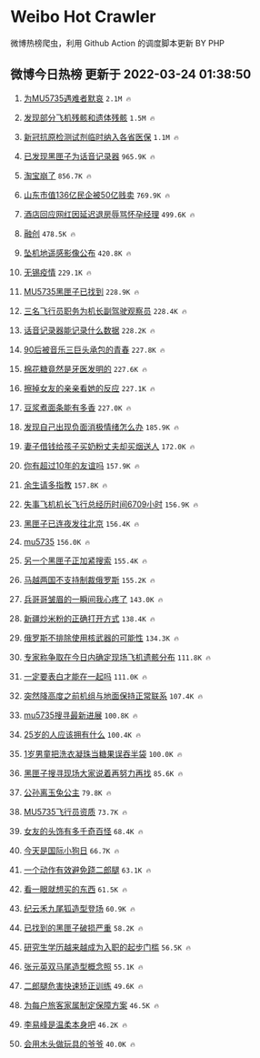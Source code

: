 # Weibo Hot Crawler 



微博热榜爬虫，利用 Github Action 的调度脚本更新 BY PHP 


## 微博今日热榜 更新于 2022-03-24 01:38:50 
1. [为MU5735遇难者默哀](https://s.weibo.com/weibo?q=%23%E4%B8%BAMU5735%E9%81%87%E9%9A%BE%E8%80%85%E9%BB%98%E5%93%80%23&Refer=top) `2.1M 🔥` 

1. [发现部分飞机残骸和遗体残骸](https://s.weibo.com/weibo?q=%23%E5%8F%91%E7%8E%B0%E9%83%A8%E5%88%86%E9%A3%9E%E6%9C%BA%E6%AE%8B%E9%AA%B8%E5%92%8C%E9%81%97%E4%BD%93%E6%AE%8B%E9%AA%B8%23&Refer=top) `1.5M 🔥` 

1. [新冠抗原检测试剂临时纳入各省医保](https://s.weibo.com/weibo?q=%23%E6%96%B0%E5%86%A0%E6%8A%97%E5%8E%9F%E6%A3%80%E6%B5%8B%E8%AF%95%E5%89%82%E4%B8%B4%E6%97%B6%E7%BA%B3%E5%85%A5%E5%90%84%E7%9C%81%E5%8C%BB%E4%BF%9D%23&Refer=top) `1.1M 🔥` 

1. [已发现黑匣子为话音记录器](https://s.weibo.com/weibo?q=%23%E5%B7%B2%E5%8F%91%E7%8E%B0%E9%BB%91%E5%8C%A3%E5%AD%90%E4%B8%BA%E8%AF%9D%E9%9F%B3%E8%AE%B0%E5%BD%95%E5%99%A8%23&Refer=top) `965.9K 🔥` 

1. [淘宝崩了](https://s.weibo.com/weibo?q=%23%E6%B7%98%E5%AE%9D%E5%B4%A9%E4%BA%86%23&Refer=top) `856.7K 🔥` 

1. [山东市值136亿民企被50亿贱卖](https://s.weibo.com/weibo?q=%23%E5%B1%B1%E4%B8%9C%E5%B8%82%E5%80%BC136%E4%BA%BF%E6%B0%91%E4%BC%81%E8%A2%AB50%E4%BA%BF%E8%B4%B1%E5%8D%96%23&Refer=top) `769.9K 🔥` 

1. [酒店回应网红因延迟退房辱骂怀孕经理](https://s.weibo.com/weibo?q=%23%E9%85%92%E5%BA%97%E5%9B%9E%E5%BA%94%E7%BD%91%E7%BA%A2%E5%9B%A0%E5%BB%B6%E8%BF%9F%E9%80%80%E6%88%BF%E8%BE%B1%E9%AA%82%E6%80%80%E5%AD%95%E7%BB%8F%E7%90%86%23&Refer=top) `499.6K 🔥` 

1. [融创](https://s.weibo.com/weibo?q=%E8%9E%8D%E5%88%9B&Refer=top) `478.5K 🔥` 

1. [坠机地遥感影像公布](https://s.weibo.com/weibo?q=%23%E5%9D%A0%E6%9C%BA%E5%9C%B0%E9%81%A5%E6%84%9F%E5%BD%B1%E5%83%8F%E5%85%AC%E5%B8%83%23&Refer=top) `420.8K 🔥` 

1. [无锡疫情](https://s.weibo.com/weibo?q=%23%E6%97%A0%E9%94%A1%E7%96%AB%E6%83%85%23&Refer=top) `229.1K 🔥` 

1. [MU5735黑匣子已找到](https://s.weibo.com/weibo?q=%23MU5735%E9%BB%91%E5%8C%A3%E5%AD%90%E5%B7%B2%E6%89%BE%E5%88%B0%23&Refer=top) `228.9K 🔥` 

1. [三名飞行员职务为机长副驾驶观察员](https://s.weibo.com/weibo?q=%23%E4%B8%89%E5%90%8D%E9%A3%9E%E8%A1%8C%E5%91%98%E8%81%8C%E5%8A%A1%E4%B8%BA%E6%9C%BA%E9%95%BF%E5%89%AF%E9%A9%BE%E9%A9%B6%E8%A7%82%E5%AF%9F%E5%91%98%23&Refer=top) `228.4K 🔥` 

1. [话音记录器能记录什么数据](https://s.weibo.com/weibo?q=%23%E8%AF%9D%E9%9F%B3%E8%AE%B0%E5%BD%95%E5%99%A8%E8%83%BD%E8%AE%B0%E5%BD%95%E4%BB%80%E4%B9%88%E6%95%B0%E6%8D%AE%23&Refer=top) `228.2K 🔥` 

1. [90后被音乐三巨头承包的青春](https://s.weibo.com/weibo?q=%2390%E5%90%8E%E8%A2%AB%E9%9F%B3%E4%B9%90%E4%B8%89%E5%B7%A8%E5%A4%B4%E6%89%BF%E5%8C%85%E7%9A%84%E9%9D%92%E6%98%A5%23&Refer=top) `227.8K 🔥` 

1. [棉花糖竟然是牙医发明的](https://s.weibo.com/weibo?q=%23%E6%A3%89%E8%8A%B1%E7%B3%96%E7%AB%9F%E7%84%B6%E6%98%AF%E7%89%99%E5%8C%BB%E5%8F%91%E6%98%8E%E7%9A%84%23&Refer=top) `227.6K 🔥` 

1. [擦掉女友的亲亲看她的反应](https://s.weibo.com/weibo?q=%23%E6%93%A6%E6%8E%89%E5%A5%B3%E5%8F%8B%E7%9A%84%E4%BA%B2%E4%BA%B2%E7%9C%8B%E5%A5%B9%E7%9A%84%E5%8F%8D%E5%BA%94%23&Refer=top) `227.1K 🔥` 

1. [豆浆煮面条能有多香](https://s.weibo.com/weibo?q=%23%E8%B1%86%E6%B5%86%E7%85%AE%E9%9D%A2%E6%9D%A1%E8%83%BD%E6%9C%89%E5%A4%9A%E9%A6%99%23&Refer=top) `227.0K 🔥` 

1. [发现自己出现负面消极情绪怎么办](https://s.weibo.com/weibo?q=%23%E5%8F%91%E7%8E%B0%E8%87%AA%E5%B7%B1%E5%87%BA%E7%8E%B0%E8%B4%9F%E9%9D%A2%E6%B6%88%E6%9E%81%E6%83%85%E7%BB%AA%E6%80%8E%E4%B9%88%E5%8A%9E%23&Refer=top) `185.9K 🔥` 

1. [妻子借钱给孩子买奶粉丈夫却买烟送人](https://s.weibo.com/weibo?q=%23%E5%A6%BB%E5%AD%90%E5%80%9F%E9%92%B1%E7%BB%99%E5%AD%A9%E5%AD%90%E4%B9%B0%E5%A5%B6%E7%B2%89%E4%B8%88%E5%A4%AB%E5%8D%B4%E4%B9%B0%E7%83%9F%E9%80%81%E4%BA%BA%23&Refer=top) `172.0K 🔥` 

1. [你有超过10年的友谊吗](https://s.weibo.com/weibo?q=%23%E4%BD%A0%E6%9C%89%E8%B6%85%E8%BF%8710%E5%B9%B4%E7%9A%84%E5%8F%8B%E8%B0%8A%E5%90%97%23&Refer=top) `157.9K 🔥` 

1. [余生请多指教](https://s.weibo.com/weibo?q=%E4%BD%99%E7%94%9F%E8%AF%B7%E5%A4%9A%E6%8C%87%E6%95%99&Refer=top) `157.8K 🔥` 

1. [失事飞机机长飞行总经历时间6709小时](https://s.weibo.com/weibo?q=%23%E5%A4%B1%E4%BA%8B%E9%A3%9E%E6%9C%BA%E6%9C%BA%E9%95%BF%E9%A3%9E%E8%A1%8C%E6%80%BB%E7%BB%8F%E5%8E%86%E6%97%B6%E9%97%B46709%E5%B0%8F%E6%97%B6%23&Refer=top) `156.9K 🔥` 

1. [黑匣子已连夜发往北京](https://s.weibo.com/weibo?q=%23%E9%BB%91%E5%8C%A3%E5%AD%90%E5%B7%B2%E8%BF%9E%E5%A4%9C%E5%8F%91%E5%BE%80%E5%8C%97%E4%BA%AC%23&Refer=top) `156.4K 🔥` 

1. [mu5735](https://s.weibo.com/weibo?q=%23mu5735%23&Refer=top) `156.0K 🔥` 

1. [另一个黑匣子正加紧搜索](https://s.weibo.com/weibo?q=%23%E5%8F%A6%E4%B8%80%E4%B8%AA%E9%BB%91%E5%8C%A3%E5%AD%90%E6%AD%A3%E5%8A%A0%E7%B4%A7%E6%90%9C%E7%B4%A2%23&Refer=top) `155.4K 🔥` 

1. [马越两国不支持制裁俄罗斯](https://s.weibo.com/weibo?q=%23%E9%A9%AC%E8%B6%8A%E4%B8%A4%E5%9B%BD%E4%B8%8D%E6%94%AF%E6%8C%81%E5%88%B6%E8%A3%81%E4%BF%84%E7%BD%97%E6%96%AF%23&Refer=top) `155.2K 🔥` 

1. [兵哥哥皱眉的一瞬间我心疼了](https://s.weibo.com/weibo?q=%23%E5%85%B5%E5%93%A5%E5%93%A5%E7%9A%B1%E7%9C%89%E7%9A%84%E4%B8%80%E7%9E%AC%E9%97%B4%E6%88%91%E5%BF%83%E7%96%BC%E4%BA%86%23&Refer=top) `143.0K 🔥` 

1. [新疆炒米粉的正确打开方式](https://s.weibo.com/weibo?q=%23%E6%96%B0%E7%96%86%E7%82%92%E7%B1%B3%E7%B2%89%E7%9A%84%E6%AD%A3%E7%A1%AE%E6%89%93%E5%BC%80%E6%96%B9%E5%BC%8F%23&Refer=top) `138.4K 🔥` 

1. [俄罗斯不排除使用核武器的可能性](https://s.weibo.com/weibo?q=%23%E4%BF%84%E7%BD%97%E6%96%AF%E4%B8%8D%E6%8E%92%E9%99%A4%E4%BD%BF%E7%94%A8%E6%A0%B8%E6%AD%A6%E5%99%A8%E7%9A%84%E5%8F%AF%E8%83%BD%E6%80%A7%23&Refer=top) `134.3K 🔥` 

1. [专家称争取在今日内确定现场飞机遗骸分布](https://s.weibo.com/weibo?q=%23%E4%B8%93%E5%AE%B6%E7%A7%B0%E4%BA%89%E5%8F%96%E5%9C%A8%E4%BB%8A%E6%97%A5%E5%86%85%E7%A1%AE%E5%AE%9A%E7%8E%B0%E5%9C%BA%E9%A3%9E%E6%9C%BA%E9%81%97%E9%AA%B8%E5%88%86%E5%B8%83%23&Refer=top) `111.8K 🔥` 

1. [一定要表白才能在一起吗](https://s.weibo.com/weibo?q=%23%E4%B8%80%E5%AE%9A%E8%A6%81%E8%A1%A8%E7%99%BD%E6%89%8D%E8%83%BD%E5%9C%A8%E4%B8%80%E8%B5%B7%E5%90%97%23&Refer=top) `111.0K 🔥` 

1. [突然降高度之前机组与地面保持正常联系](https://s.weibo.com/weibo?q=%23%E7%AA%81%E7%84%B6%E9%99%8D%E9%AB%98%E5%BA%A6%E4%B9%8B%E5%89%8D%E6%9C%BA%E7%BB%84%E4%B8%8E%E5%9C%B0%E9%9D%A2%E4%BF%9D%E6%8C%81%E6%AD%A3%E5%B8%B8%E8%81%94%E7%B3%BB%23&Refer=top) `107.4K 🔥` 

1. [mu5735搜寻最新进展](https://s.weibo.com/weibo?q=%23mu5735%E6%90%9C%E5%AF%BB%E6%9C%80%E6%96%B0%E8%BF%9B%E5%B1%95%23&Refer=top) `100.8K 🔥` 

1. [25岁的人应该拥有什么](https://s.weibo.com/weibo?q=%2325%E5%B2%81%E7%9A%84%E4%BA%BA%E5%BA%94%E8%AF%A5%E6%8B%A5%E6%9C%89%E4%BB%80%E4%B9%88%23&Refer=top) `100.4K 🔥` 

1. [1岁男童把洗衣凝珠当糖果误吞半袋](https://s.weibo.com/weibo?q=%231%E5%B2%81%E7%94%B7%E7%AB%A5%E6%8A%8A%E6%B4%97%E8%A1%A3%E5%87%9D%E7%8F%A0%E5%BD%93%E7%B3%96%E6%9E%9C%E8%AF%AF%E5%90%9E%E5%8D%8A%E8%A2%8B%23&Refer=top) `100.0K 🔥` 

1. [黑匣子搜寻现场大家说着再努力再找](https://s.weibo.com/weibo?q=%23%E9%BB%91%E5%8C%A3%E5%AD%90%E6%90%9C%E5%AF%BB%E7%8E%B0%E5%9C%BA%E5%A4%A7%E5%AE%B6%E8%AF%B4%E7%9D%80%E5%86%8D%E5%8A%AA%E5%8A%9B%E5%86%8D%E6%89%BE%23&Refer=top) `85.6K 🔥` 

1. [公孙离玉兔公主](https://s.weibo.com/weibo?q=%23%E5%85%AC%E5%AD%99%E7%A6%BB%E7%8E%89%E5%85%94%E5%85%AC%E4%B8%BB%23&Refer=top) `79.8K 🔥` 

1. [MU5735飞行员资质](https://s.weibo.com/weibo?q=%23MU5735%E9%A3%9E%E8%A1%8C%E5%91%98%E8%B5%84%E8%B4%A8%23&Refer=top) `73.7K 🔥` 

1. [女友的头饰有多千奇百怪](https://s.weibo.com/weibo?q=%23%E5%A5%B3%E5%8F%8B%E7%9A%84%E5%A4%B4%E9%A5%B0%E6%9C%89%E5%A4%9A%E5%8D%83%E5%A5%87%E7%99%BE%E6%80%AA%23&Refer=top) `68.4K 🔥` 

1. [今天是国际小狗日](https://s.weibo.com/weibo?q=%23%E4%BB%8A%E5%A4%A9%E6%98%AF%E5%9B%BD%E9%99%85%E5%B0%8F%E7%8B%97%E6%97%A5%23&Refer=top) `66.7K 🔥` 

1. [一个动作有效避免跷二郎腿](https://s.weibo.com/weibo?q=%23%E4%B8%80%E4%B8%AA%E5%8A%A8%E4%BD%9C%E6%9C%89%E6%95%88%E9%81%BF%E5%85%8D%E8%B7%B7%E4%BA%8C%E9%83%8E%E8%85%BF%23&Refer=top) `63.1K 🔥` 

1. [看一眼就想买的东西](https://s.weibo.com/weibo?q=%23%E7%9C%8B%E4%B8%80%E7%9C%BC%E5%B0%B1%E6%83%B3%E4%B9%B0%E7%9A%84%E4%B8%9C%E8%A5%BF%23&Refer=top) `61.5K 🔥` 

1. [纪云禾九尾狐造型登场](https://s.weibo.com/weibo?q=%23%E7%BA%AA%E4%BA%91%E7%A6%BE%E4%B9%9D%E5%B0%BE%E7%8B%90%E9%80%A0%E5%9E%8B%E7%99%BB%E5%9C%BA%23&Refer=top) `60.9K 🔥` 

1. [已找到的黑匣子破损严重](https://s.weibo.com/weibo?q=%23%E5%B7%B2%E6%89%BE%E5%88%B0%E7%9A%84%E9%BB%91%E5%8C%A3%E5%AD%90%E7%A0%B4%E6%8D%9F%E4%B8%A5%E9%87%8D%23&Refer=top) `58.2K 🔥` 

1. [研究生学历越来越成为入职的起步门槛](https://s.weibo.com/weibo?q=%23%E7%A0%94%E7%A9%B6%E7%94%9F%E5%AD%A6%E5%8E%86%E8%B6%8A%E6%9D%A5%E8%B6%8A%E6%88%90%E4%B8%BA%E5%85%A5%E8%81%8C%E7%9A%84%E8%B5%B7%E6%AD%A5%E9%97%A8%E6%A7%9B%23&Refer=top) `56.5K 🔥` 

1. [张元英双马尾造型概念照](https://s.weibo.com/weibo?q=%23%E5%BC%A0%E5%85%83%E8%8B%B1%E5%8F%8C%E9%A9%AC%E5%B0%BE%E9%80%A0%E5%9E%8B%E6%A6%82%E5%BF%B5%E7%85%A7%23&Refer=top) `55.1K 🔥` 

1. [二郎腿危害快速矫正训练](https://s.weibo.com/weibo?q=%23%E4%BA%8C%E9%83%8E%E8%85%BF%E5%8D%B1%E5%AE%B3%E5%BF%AB%E9%80%9F%E7%9F%AB%E6%AD%A3%E8%AE%AD%E7%BB%83%23&Refer=top) `49.6K 🔥` 

1. [为每户旅客家属制定保障方案](https://s.weibo.com/weibo?q=%23%E4%B8%BA%E6%AF%8F%E6%88%B7%E6%97%85%E5%AE%A2%E5%AE%B6%E5%B1%9E%E5%88%B6%E5%AE%9A%E4%BF%9D%E9%9A%9C%E6%96%B9%E6%A1%88%23&Refer=top) `46.5K 🔥` 

1. [李易峰是温柔本身吧](https://s.weibo.com/weibo?q=%23%E6%9D%8E%E6%98%93%E5%B3%B0%E6%98%AF%E6%B8%A9%E6%9F%94%E6%9C%AC%E8%BA%AB%E5%90%A7%23&Refer=top) `46.2K 🔥` 

1. [会用木头做玩具的爷爷](https://s.weibo.com/weibo?q=%23%E4%BC%9A%E7%94%A8%E6%9C%A8%E5%A4%B4%E5%81%9A%E7%8E%A9%E5%85%B7%E7%9A%84%E7%88%B7%E7%88%B7%23&Refer=top) `40.0K 🔥` 


